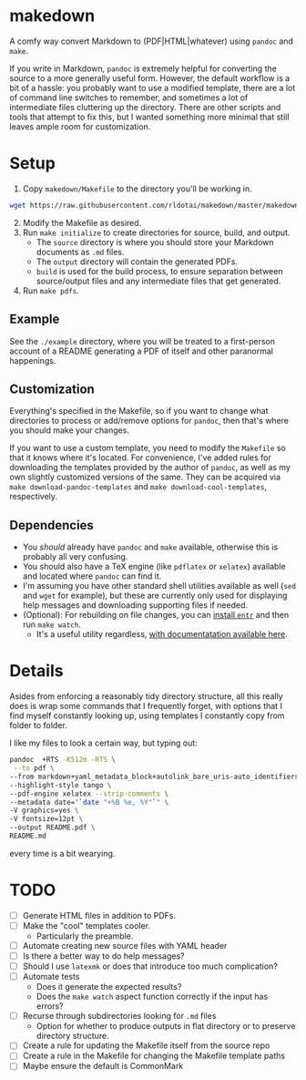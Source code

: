 # makedown

A comfy way convert Markdown to (PDF|HTML|whatever) using `pandoc` and `make`.

If you write in Markdown, `pandoc` is extremely helpful for converting the source to a more generally useful form.
However, the default workflow is a bit of a hassle: you probably want to use a modified template, there are a lot of command line switches to remember, and sometimes a lot of intermediate files cluttering up the directory.
There are other scripts and tools that attempt to fix this, but I wanted something more minimal that still leaves ample room for customization.

# Setup

1. Copy `makedown/Makefile` to the directory you'll be working in.
```bash
wget https://raw.githubusercontent.com/rldotai/makedown/master/makedown/Makefile
```
2. Modify the Makefile as desired.
3. Run `make initialize` to create directories for source, build, and output.
    - The `source` directory is where you should store your Markdown documents as `.md` files.
    - The `output` directory will contain the generated PDFs.
    - `build` is used for the build process, to ensure separation between source/output files and any intermediate files that get generated.
4. Run `make pdfs`.

## Example

See the `./example` directory, where you will be treated to a first-person account of a README generating a PDF of itself and other paranormal happenings.

## Customization

Everything's specified in the Makefile, so if you want to change what directories to process or add/remove options for `pandoc`, then that's where you should make your changes.

If you want to use a custom template, you need to modify the `Makefile` so that it knows where it's located.
For convenience, I've added rules for downloading the templates provided by the author of `pandoc`, as well as my own slightly customized versions of the same.
They can be acquired via `make download-pandoc-templates` and `make download-cool-templates`, respectively.

## Dependencies

- You *should* already have `pandoc` and `make` available, otherwise this is probably all very confusing.
- You should also have a TeX engine (like `pdflatex` or `xelatex`) available and located where `pandoc` can find it.
- I'm assuming you have other standard shell utilities available as well (`sed` and `wget` for example), but these are currently only used for displaying help messages and downloading supporting files if needed.
- (Optional): For rebuilding on file changes, you can [install `entr`](https://github.com/eradman/entr) and then run `make watch`.
    - It's a useful utility regardless, [with documentatation available here](http://eradman.com/entrproject/).


# Details

Asides from enforcing a reasonably tidy directory structure, all this really does is wrap some commands that I frequently forget, with options that I find myself constantly looking up, using templates I constantly copy from folder to folder.

I like my files to look a certain way, but typing out:

```bash
pandoc  +RTS -K512m -RTS \
 --to pdf \
--from markdown+yaml_metadata_block+autolink_bare_uris-auto_identifiers+tex_math_single_backslash+raw_attribute+header_attributes \
--highlight-style tango \
--pdf-engine xelatex --strip-comments \
--metadata date="`date "+%B %e, %Y"`" \
-V graphics=yes \
-V fontsize=12pt \
--output README.pdf \
README.md
```

every time is a bit wearying.

# TODO

- [ ] Generate HTML files in addition to PDFs.
- [ ] Make the "cool" templates cooler.
    - Particularly the preamble.
- [ ] Automate creating new source files with YAML header
- [ ] Is there a better way to do help messages?
- [ ] Should I use `latexmk` or does that introduce too much complication?
- [ ] Automate tests
    - Does it generate the expected results?
    - Does the `make watch` aspect function correctly if the input has errors?
- [ ] Recurse through subdirectories looking for `.md` files
    - Option for whether to produce outputs in flat directory or to preserve directory structure.
- [ ] Create a rule for updating the Makefile itself from the source repo
- [ ] Create a rule in the Makefile for changing the Makefile template paths
- [ ] Maybe ensure the default is CommonMark
